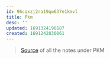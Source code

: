```yaml
---
id: 96cqxzj2ra19qw637e1kmvl
title: Pkm
desc: ''
updated: 1691324198187
created: 1691242830061
---
```

> [Source](https://github.com/dendronhq/catalogue-open-pkm) of all the notes under PKM
